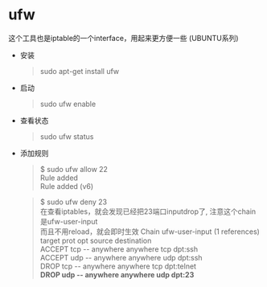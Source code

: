 # ufw

这个工具也是iptable的一个interface，用起来更方便一些 (UBUNTU系列)

* 安装 
  > sudo apt-get install ufw

* 启动  
  > sudo ufw enable

* 查看状态  
  > sudo ufw status

* 添加规则  
  > $ sudo  ufw allow 22<br>
  > Rule added<br>
  > Rule added (v6)

  > $ sudo  ufw deny 23<br>
  > 在查看iptables，就会发现已经把23端口inputdrop了,  注意这个chain是ufw-user-input<br>
  > 而且不用reload，就会即时生效
  > Chain ufw-user-input (1 references)<br>
  > target     prot opt source               destination<br>
  > ACCEPT     tcp  --  anywhere             anywhere             tcp dpt:ssh<br>
  > ACCEPT     udp  --  anywhere             anywhere             udp dpt:ssh<br>
  > DROP       tcp  --  anywhere             anywhere             tcp dpt:telnet<br>
  > **DROP       udp  --  anywhere             anywhere             udp dpt:23**<br>
  